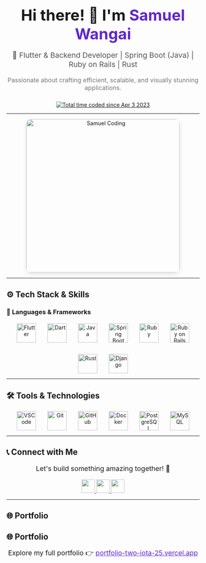 <div align="center">

  <h1 style="font-size: 2.5rem; margin-bottom: 0.5rem;">Hi there! 👋 I'm <span style="color:#5f27cd;">Samuel Wangai</span></h1>
  <p style="font-size: 1.2rem; color: #555;">🚀 Flutter & Backend Developer | Spring Boot (Java) | Ruby on Rails | Rust</p>
  <p style="font-size: 1rem; color: #777;">Passionate about crafting efficient, scalable, and visually stunning applications.</p>

  <a href="https://wakatime.com/@1f31a92c-750e-4dcf-9828-0b20a598cc20">
    <img src="https://wakatime.com/badge/user/1f31a92c-750e-4dcf-9828-0b20a598cc20.svg" alt="Total time coded since Apr 3 2023" style="margin-top: 10px;" />
  </a>

</div>

---

<div align="center">
  <img src="https://cdn.dribbble.com/users/720825/screenshots/3253310/media/7988b21c14bfe59f6b0edb72fccfac28.gif" alt="Samuel Coding" width="400" style="border-radius: 12px; box-shadow: 0 4px 12px rgba(0,0,0,0.1);" />
</div>

---

## ⚙️ Tech Stack & Skills

### 🚀 Languages & Frameworks

<div align="center" style="display: flex; flex-wrap: wrap; justify-content: center; gap: 30px; margin-top: 20px;">
  <img src="https://cdn.jsdelivr.net/gh/devicons/devicon/icons/flutter/flutter-original.svg" height="50" alt="Flutter" />
  <img src="https://cdn.jsdelivr.net/gh/devicons/devicon/icons/dart/dart-original.svg" height="50" alt="Dart" />
  <img src="https://cdn.jsdelivr.net/gh/devicons/devicon/icons/java/java-original.svg" height="50" alt="Java" />
  <img src="https://cdn.jsdelivr.net/gh/devicons/devicon/icons/spring/spring-original.svg" height="50" alt="Spring Boot" />
  <img src="https://cdn.jsdelivr.net/gh/devicons/devicon/icons/ruby/ruby-original.svg" height="50" alt="Ruby" />
  <img src="https://cdn.jsdelivr.net/gh/devicons/devicon/icons/rails/rails-plain.svg" height="50" alt="Ruby on Rails" />
  <img src="https://cdn.jsdelivr.net/gh/devicons/devicon/icons/rust/rust-plain.svg" height="50" alt="Rust" />
  <img src="https://cdn.jsdelivr.net/gh/devicons/devicon/icons/django/django-plain.svg" height="50" alt="Django" />
</div>

---

## 🛠️ Tools & Technologies

<div align="center" style="display: flex; flex-wrap: wrap; justify-content: center; gap: 30px; margin-top: 20px;">
  <img src="https://cdn.jsdelivr.net/gh/devicons/devicon/icons/vscode/vscode-original.svg" height="50" alt="VSCode" />
  <img src="https://cdn.jsdelivr.net/gh/devicons/devicon/icons/git/git-original.svg" height="50" alt="Git" />
  <img src="https://cdn.jsdelivr.net/gh/devicons/devicon/icons/github/github-original.svg" height="50" alt="GitHub" />
  <img src="https://cdn.jsdelivr.net/gh/devicons/devicon/icons/docker/docker-original.svg" height="50" alt="Docker" />
  <img src="https://cdn.jsdelivr.net/gh/devicons/devicon/icons/postgresql/postgresql-original.svg" height="50" alt="PostgreSQL" />
  <img src="https://cdn.jsdelivr.net/gh/devicons/devicon/icons/mysql/mysql-original.svg" height="50" alt="MySQL" />
</div>

---

## 📞 Connect with Me

<div align="center" style="margin-top: 20px;">
  <p style="font-size: 1.1rem;">Let's build something amazing together! 🚀</p>
  <a href="https://www.linkedin.com/in/samuel-wangai-6115681a8" target="_blank">
    <img src="https://img.shields.io/badge/LinkedIn-0077B5?style=for-the-badge&logo=linkedin&logoColor=white" height="35" />
  </a>
  <a href="https://www.instagram.com/samuelmwangi3410" target="_blank">
    <img src="https://img.shields.io/badge/Instagram-E4405F?style=for-the-badge&logo=instagram&logoColor=white" height="35" />
  </a>
  <a href="mailto:swangai7178@gmail.com">
    <img src="https://img.shields.io/badge/Email-D14836?style=for-the-badge&logo=gmail&logoColor=white" height="35" />
  </a>
</div>

---

## 🌐 Portfolio

## 🌐 Portfolio

<div align="center">
  <p style="font-size: 1.1rem;">
    Explore my full portfolio 👉 
    <a href="https://portfolio-two-iota-25.vercel.app/" target="_blank" style="color:#5f27cd;">portfolio-two-iota-25.vercel.app</a>
  </p>
</div>

